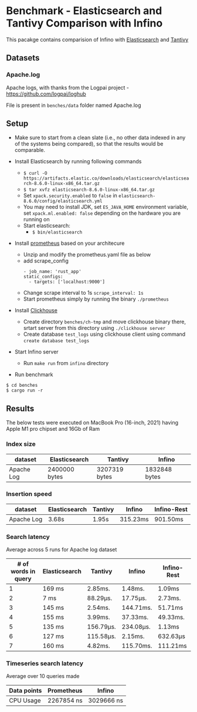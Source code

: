 # Benchmark - Elasticsearch and Tantivy Comparison with Infino

This pacakge contains comparision of Infino with [Elasticsearch](https://github.com/elastic/elasticsearch-rs) and [Tantivy](https://github.com/quickwit-oss/tantivy)

## Datasets

### Apache.log

Apache logs, with thanks from the Logpai project - https://github.com/logpai/loghub

File is present in `benches/data` folder named Apache.log

## Setup
- Make sure to start from a clean slate (i.e., no other data indexed in any of the systems being compared), 
  so that the results would be comparable.
- Install Elasticsearch by running following commands
  - `$ curl -O https://artifacts.elastic.co/downloads/elasticsearch/elasticsearch-8.6.0-linux-x86_64.tar.gz`
  - `$ tar xvfz elasticsearch-8.6.0-linux-x86_64.tar.gz`
  - Set `xpack.security.enabled` to `false` in `elasticsearch-8.6.0/config/elasticsearch.yml`
  - You may need to install JDK, set `ES_JAVA_HOME` environment variable, set `xpack.ml.enabled: false` depending on 
    the hardware you are running on
  - Start elasticsearch:
    - `$ bin/elasticsearch`
- Install [prometheus](https://prometheus.io/download/) based on your architecure
  - Unzip and modify the prometheus.yaml file as below
  - add scrape_config
    ```
    - job_name: 'rust_app'
    static_configs:
      - targets: ['localhost:9000']
    ```
  - Change scrape interval to 1s `scrape_interval: 1s`
  - Start prometheus simply by running the binary `./prometheus`
- Install [Clickhouse](https://clickhouse.com/docs/en/install)
  - Create directory `benches/ch-tmp` and move clickhouse binary there, srtart server from this directory using `./clickhouse server`
  - Create database `test_logs` using clickhouse client using command `create database test_logs`
- Start Infino server
  - Run `make run` from `infino` directory

- Run benchmark

```
$ cd benches
$ cargo run -r
```

## Results

The below tests were executed on MacBook Pro (16-inch, 2021) having Apple M1 pro chipset and 16Gb of Ram

### Index size

| dataset    | Elasticsearch | Tantivy       | Infino        |
| ---------- | ------------- | ------------- | ------------- |
| Apache Log | 2400000 bytes | 3207319 bytes | 1832848 bytes |

### Insertion speed

| dataset    | Elasticsearch | Tantivy | Infino   | Infino-Rest |
| ---------- | ------------- | ------- | -------- | ----------- |
| Apache Log | 3.68s         | 1.95s   | 315.23ms | 901.50ms    |

### Search latency

Average across 5 runs for Apache log dataset

| # of words in query | Elasticsearch | Tantivy   | Infino    | Infino-Rest |
| ------------------- | ------------- | --------- | --------- | ----------- |
| 1                   | 169 ms        | 2.85ms.   | 1.48ms.   | 1.09ms      |
| 2                   | 7 ms          | 88.29µs.  | 17.75µs.  | 2.73ms.     |
| 3                   | 145 ms        | 2.54ms.   | 144.71ms. | 51.71ms     |
| 4                   | 155 ms        | 3.99ms.   | 37.33ms.  | 49.33ms.    |
| 5                   | 135 ms        | 156.79µs. | 234.08µs. | 1.13ms      |
| 6                   | 127 ms        | 115.58µs. | 2.15ms.   | 632.63µs    |
| 7                   | 160 ms        | 4.82ms.   | 115.70ms. | 111.21ms    |

### Timeseries search latency

Average over 10 queries made

| Data points | Prometheus | Infino     |
| ----------- | ---------- | ---------- |
| CPU Usage   | 2267854 ns | 3029666 ns |

